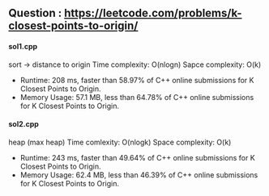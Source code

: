 ## Question : https://leetcode.com/problems/k-closest-points-to-origin/

#### sol1.cpp
sort -> distance to origin
Time complexity: O(nlogn)
Sapce complexity: O(k)

* Runtime: 208 ms, faster than 58.97% of C++ online submissions for K Closest Points to Origin.
* Memory Usage: 57.1 MB, less than 64.78% of C++ online submissions for K Closest Points to Origin.

#### sol2.cpp
heap (max heap)
Time comlexity: O(nlogk)
Space complexity: O(k)

* Runtime: 243 ms, faster than 49.64% of C++ online submissions for K Closest Points to Origin.
* Memory Usage: 62.4 MB, less than 46.39% of C++ online submissions for K Closest Points to Origin.
